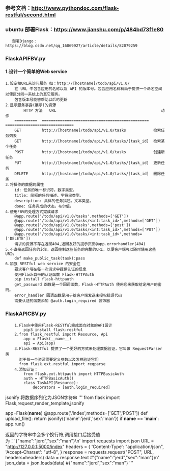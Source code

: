 ### 参考文档：http://www.pythondoc.com/flask-restful/second.html
### ubuntu 部署Flask：https://www.jianshu.com/p/484bd73f1e80
       部署Django：https://blog.csdn.net/qq_16069927/article/details/82079259

### FlaskAPIFBV.py
#### 1.设计一个简单的Web service
    1.设定根URL来访问服务 如：http://[hostname]/todo/api/v1.0/
        在 URL 中包含应用的名称以及 API 的版本号。包含应用名称有助于提供一个命名空间以便区分同一系统上的其它服务。
        包含版本号能够帮助以后的更新
    2.显示服务暴露(展示)的资源
            HTTP 方法   URL                                              动作
        ==========  ===============================================  ==============================
        GET         http://[hostname]/todo/api/v1.0/tasks            检索任务列表
        GET         http://[hostname]/todo/api/v1.0/tasks/[task_id]  检索某个任务
        POST        http://[hostname]/todo/api/v1.0/tasks            创建新任务
        PUT         http://[hostname]/todo/api/v1.0/tasks/[task_id]  更新任务
        DELETE      http://[hostname]/todo/api/v1.0/tasks/[task_id]  删除任务
    3.将操作的数据的属性
        id: 任务的唯一标识符。数字类型。
        title: 简短的任务描述。字符串类型。
        description: 具体的任务描述。文本类型。
        done: 任务完成的状态。布尔值。
    4.使用FBV的处理方式完成请求
        @app.route('/todo/api/v1.0/tasks',methods=['GET'])
        @app.route('/todo/api/v1.0/tasks/<int:task_id>',methods=['GET'])
        @app.route('/todo/api/v1.0/tasks',methods=['post'])
        @app.route('/todo/api/v1.0/tasks/<int:task_id>',methods=['PUT'])
        @app.route('/todo/api/v1.0/tasks/<int:task_id>',methods=['DELETE'])
        请求的资源不存在返回404,返回友好的提示页面@app.errorhandler(404)
    5.不直接返回任务的ids，返回控制这些任务的完整的URI，以便客户端可以随时使用这些 URIs
        def make_public_task(task):pass
    6.加强 RESTful web service 的安全性
        要求客户端在每一次请求中提供认证的信息
        使用Flask自带的认证函数 Flask-HTTPAuth
        pip install flask-httpauth
        get_password 函数是一个回调函数，Flask-HTTPAuth 使用它来获取给定用户的密码。
        error_handler 回调函数是用于给客户端发送未授权错误代码
        需要认证的函数添加 @auth.login_required 装饰器
### FlaskAPICBV.py
        1.Flask中使用Flask-RESTful完成面向对象的API设计
            pip3 install flask-restful
        2.from flask_restful import Resource, Api
            app = Flask(__name__)
            api = Api(app)
        3.Flask-RESTful 提供了一个更好的方式来处理数据验证，它叫做 RequestParser 类
          对于每一个资源需要定义参数以及怎样验证它们
          from flask.ext.restful import reqparse
        4.添加认证：
            from flask.ext.httpauth import HTTPBasicAuth
            auth = HTTPBasicAuth()
            class TaskAPI(Resource):
                decorators = [auth.login_required]
				
jsonify 将数据序列化为JSON字符串
'''
from flask import Flask,request,render_template,jsonify

app=Flask(__name__)
@app.route('/index',methods=['GET','POST'])
def upload_file():
    return jsonify({'name':'jerd','sex':'man'})
if __name__ == '__main__':
    app.run()

返回的字符串中会多个换行符,调用接口后接受值为：'{"name":"jerd","sex":"man"}\n'
import requests
import json
URL = "http://127.0.0.1:5000/index"
headers = {
        'Content-Type': "application/json",
        'Accept-Charset': "utf-8",
    }
response = requests.request("POST", URL,  headers=headers)
data = response.text   #'{"name":"jerd","sex":"man"}\n'
json_data = json.loads(data) #{"name":"jerd","sex":"man"}
'''


